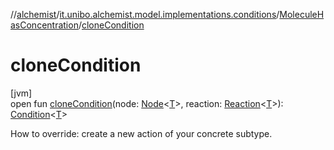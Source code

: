 //[alchemist](../../../index.md)/[it.unibo.alchemist.model.implementations.conditions](../index.md)/[MoleculeHasConcentration](index.md)/[cloneCondition](clone-condition.md)

# cloneCondition

[jvm]\
open fun [cloneCondition](clone-condition.md)(node: [Node](../../it.unibo.alchemist.model.interfaces/-node/index.md)<[T](../../it.unibo.alchemist/-supported-incarnations/get.md)>, reaction: [Reaction](../../it.unibo.alchemist.model.interfaces/-reaction/index.md)<[T](../../it.unibo.alchemist/-supported-incarnations/get.md)>): [Condition](../../it.unibo.alchemist.model.interfaces/-condition/index.md)<[T](../../it.unibo.alchemist/-supported-incarnations/get.md)>

How to override: create a new action of your concrete subtype.
